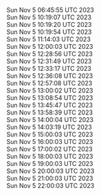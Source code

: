 Sun Nov  5 06:45:55 UTC 2023 <br/>
Sun Nov  5 10:19:07 UTC 2023 <br/>
Sun Nov  5 10:19:20 UTC 2023 <br/>
Sun Nov  5 10:19:54 UTC 2023 <br/>
Sun Nov  5 11:14:03 UTC 2023 <br/>
Sun Nov  5 12:00:03 UTC 2023 <br/>
Sun Nov  5 12:28:56 UTC 2023 <br/>
Sun Nov  5 12:31:49 UTC 2023 <br/>
Sun Nov  5 12:33:17 UTC 2023 <br/>
Sun Nov  5 12:36:08 UTC 2023 <br/>
Sun Nov  5 12:57:08 UTC 2023 <br/>
Sun Nov  5 13:00:02 UTC 2023 <br/>
Sun Nov  5 13:08:54 UTC 2023 <br/>
Sun Nov  5 13:45:47 UTC 2023 <br/>
Sun Nov  5 13:58:39 UTC 2023 <br/>
Sun Nov  5 14:00:04 UTC 2023 <br/>
Sun Nov  5 14:03:19 UTC 2023 <br/>
Sun Nov  5 15:00:03 UTC 2023 <br/>
Sun Nov  5 16:00:03 UTC 2023 <br/>
Sun Nov  5 17:00:02 UTC 2023 <br/>
Sun Nov  5 18:00:03 UTC 2023 <br/>
Sun Nov  5 19:00:03 UTC 2023 <br/>
Sun Nov  5 20:00:03 UTC 2023 <br/>
Sun Nov  5 21:00:03 UTC 2023 <br/>
Sun Nov  5 22:00:03 UTC 2023 <br/>
